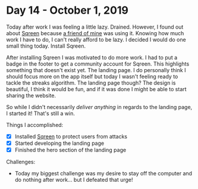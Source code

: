 # Day 14 - October 1, 2019

Today after work I was feeling a little lazy. Drained. However, I found out about [Sqreen](https://www.sqreen.com/) because [a friend of mine](https://speakbox.ca/) was using it. Knowing how much work I have to do, I can't really afford to be lazy. I decided I would do one small thing today. Install Sqreen.

After installing Sqreen I was motivated to do more work. I had to put a badge in the footer to get a community account for Sqreen. This highlights something that doesn't exist yet. The landing page. I do personally think I should focus more on the app itself but today I wasn't feeling ready to tackle the streaks algorithm. The landing page though? The design is beautiful, I think it would be fun, and if it was done I might be able to start sharing the website.

So while I didn't necessarily _deliver anything_ in regards to the landing page, I started it! That's still a win.

Things I accomplished:

- [x] Installed [Sqreen](https://www.sqreen.com/) to protect users from attacks
- [x] Started developing the landing page
- [x] Finished the hero section of the landing page

Challenges:

- Today my biggest challenge was my desire to stay off the computer and do nothing after work... but I defeated that urge!
